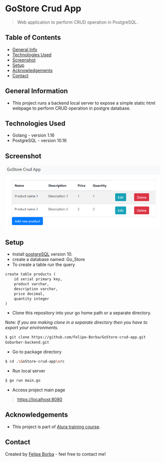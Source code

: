 # GoStore Crud App 
> Web application to perform CRUD operation in PostgreSQL.


## Table of Contents
* [General Info](#general-information)
* [Technologies Used](#technologies-used)
* [Screenshot](#screenshot)
* [Setup](#setup)
* [Acknowledgements](#acknowledgements)
* [Contact](#contact)


## General Information
- This project runs a backend local server to expose a simple static html webpage to perform CRUD operation in postgre database.


## Technologies Used
- Golang - version 1.16
- PostgreSQL - version 10.16


## Screenshot
![Main page](./img/MainPage.PNG)


## Setup
* Install [postgreSQL](https://www.postgresql.org/) version 10.
* create a database named: Go_Store
* To create a table run the query
```
create table products (
    id serial primary key,
    product varchar,
    description varchar,
    price decimal,
    quantity integer
)
```

* Clone this repository into your go home path or a separate directory.

Note: _If you are making clone in a separate directory then you have to export your environments._
```bash
$ git clone https://github.com/Felipe-Borba/GoStore-crud-app.git
Gobarber-backend.git
```
* Go to package directory
```bash
$ cd .\GoStore-crud-app\src
```
<!--
* Install dependencies
```bash
$ go ...
```
 verify that -->

* Run local server
```bash
$ go run main.go
```

* Access project main page
> [https://localhost:8080](https://localhost:8080)


## Acknowledgements
- This project is part of [Alura training course](https://www.alura.com.br/curso-online-go-lang-web).


## Contact
Created by [Felipe Borba](https://github.com/Felipe-Borba) - feel free to contact me!
